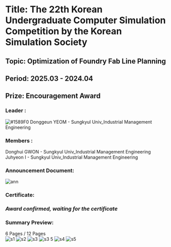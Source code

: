 # Title: The 22th Korean Undergraduate Computer Simulation Competition by the Korean Simulation Society <br/> 
## Topic: Optimization of Foundry Fab Line Planning <br/>
## Period: 2025.03 - 2024.04 <br/>
## Prize: Encouragement Award <br/>

### Leader : <br/>
![#1589F0](https://placehold.co/15x15/1589F0/1589F0.png) Donggeun YEOM - Sungkyul Univ_Industrial Management Engineering <br/>
### Members : <br/>
Donghui GWON - Sungkyul Univ_Industrial Management Engineering <br/>
Juhyeon I - Sungkyul Univ_Industrial Management Engineering <br/>
### Announcement Document:<br/>
![ann](https://github.com/user-attachments/assets/39197c3a-600e-4ae4-9024-25e9904c7188)


### Certificate:

### *Award confirmed, waiting for the certificate*

### Summary Preview:<br/>
6 Pages / 12 Pages<br/>
![s1](https://github.com/user-attachments/assets/7ed330a3-781f-4f4a-836d-4688155ec458)
![s2](https://github.com/user-attachments/assets/d7c7bc07-d704-43bb-8d6a-f29aca6d77ac)
![s3](https://github.com/user-attachments/assets/cc59884a-a9c3-4acc-8ebc-663ccac6fa90)
![s3 5](https://github.com/user-attachments/assets/754cfd28-a3f7-4fd0-8214-554ae7c90a2d)
![s4](https://github.com/user-attachments/assets/0291408b-717d-4f20-a0fb-e5fb11c03829)
![s5](https://github.com/user-attachments/assets/e1156db8-68eb-4070-9ee2-8c0ac9452ca4)


<br/>



